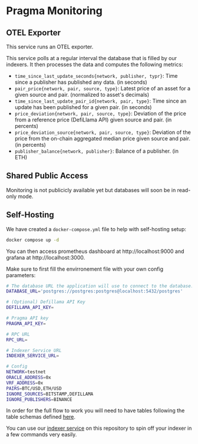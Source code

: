 # Pragma Monitoring

## OTEL Exporter

This service runs an OTEL exporter.

This service polls at a regular interval the database that is filled by our indexers.
It then processes the data and computes the following metrics:

- `time_since_last_update_seconds{network, publisher, typr}`: Time since a publisher has published any data. (in seconds)
- `pair_price{network, pair, source, type}`: Latest price of an asset for a given source and pair. (normalized to asset's decimals)
- `time_since_last_update_pair_id{network, pair, type}`: Time since an update has been published for a given pair. (in seconds)
- `price_deviation{network, pair, source, type}`: Deviation of the price from a reference price (DefiLlama API) given source and pair. (in percents)
- `price_deviation_source{network, pair, source, type}`: Deviation of the price from the on-chain aggregated median price given source and pair. (in percents)
- `publisher_balance{network, publisher}`: Balance of a publisher. (in ETH)


## Shared Public Access

Monitoring is not publicicly available yet but databases will soon be in read-only mode.

## Self-Hosting

We have created a `docker-compose.yml` file to help with self-hosting setup:

```bash
docker compose up -d
```

You can then access prometheus dashboard at http://localhost:9000 and grafana at http://localhost:3000.

Make sure to first fill the envirronement file with your own config parameters:

```bash
# The database URL the application will use to connect to the database.
DATABASE_URL='postgres://postgres:postgres@localhost:5432/postgres'

# (Optional) Defillama API Key
DEFILLAMA_API_KEY=

# Pragma API key
PRAGMA_API_KEY=

# RPC URL
RPC_URL=

# Indexer Service URL
INDEXER_SERVICE_URL=

# Config
NETWORK=testnet
ORACLE_ADDRESS=0x
VRF_ADDRESS=0x
PAIRS=BTC/USD,ETH/USD
IGNORE_SOURCES=BITSTAMP,DEFILLAMA
IGNORE_PUBLISHERS=BINANCE
```

In order for the full flow to work you will need to have tables following the table schemas defined <a href="src/schema.rs">here</a>.

You can use our [indexer service](https://github.com/Astraly-Labs/indexer-service) on this repository to spin off your indexer in a few commands very easily.
